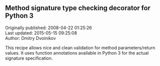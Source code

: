 ## Method signature type checking decorator for Python 3  
Originally published: 2008-04-22 01:25:26  
Last updated: 2015-05-15 09:25:08  
Author: Dmitry Dvoinikov  
  
This recipe allows nice and clean validation for method parameters/return values. It uses function annotations available in Python 3 for the actual signature specification.